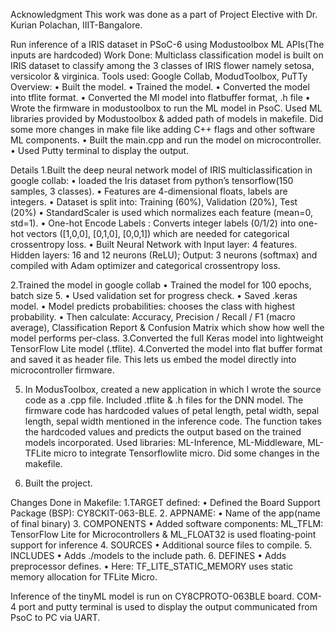 Acknowledgment
This work was done as a part of Project Elective with Dr. Kurian Polachan, IIIT-Bangalore.

Run inference of a IRIS dataset in PSoC-6 using Modustoolbox ML APIs(The inputs are hardcoded)
Work Done:
Multiclass classification model is built on IRIS dataset to classify among the 3 classes of IRIS flower namely setosa, versicolor & virginica. 
Tools used: Google Collab, ModudToolbox, PuTTy
Overview:
•	Built the model.
•	Trained the model.
•	Converted the model into tflite format.
•	Converted the Ml model into flatbuffer format, .h file
•	Wrote the firmware in modustoolbox to run the ML model in PsoC. Used ML libraries provided by Modustoolbox & added path of models in makefile. Did some more changes in make file like adding C++ flags and other software ML components.
•	Built the main.cpp and run the model on microcontroller.
•	Used Putty terminal to display the output.

Details
1.Built the deep neural network model of IRIS multiclassification in google collab:
•	loaded the Iris dataset from python’s tensorflow(150 samples, 3 classes).
•	Features are 4-dimensional floats, labels are integers.
•	Dataset is split into: Training (60%), Validation (20%), Test (20%)
•	StandardScaler is used which normalizes each feature (mean=0, std=1).
•	One-hot Encode Labels : Converts integer labels (0/1/2) into one-hot vectors ([1,0,0], [0,1,0], [0,0,1]) which are needed for categorical crossentropy loss.
•	Built Neural Network with Input layer: 4 features. Hidden layers: 16 and 12 neurons (ReLU); Output: 3 neurons (softmax) and compiled with Adam optimizer and categorical crossentropy loss.

2.Trained the model in google collab
•	Trained the model for 100 epochs, batch size 5.
•	Used validation set for progress check.
•	Saved .keras model.
•	Model predicts probabilities: chooses the class with highest probability.
•	Then calculate: Accuracy, Precision / Recall / F1 (macro average), Classification Report & Confusion Matrix which show how well the model performs per-class.
3.Converted the full Keras model into lightweight TensorFlow Lite model (.tflite).
4.Converted the model into flat buffer format and saved it as header file. This lets us embed the model directly into microcontroller firmware.
 
5. In ModusToolbox, created a new application in which I wrote the source code as a .cpp file. Included .tflite & .h files for the DNN model. The firmware code has hardcoded values of petal length, petal width, sepal length, sepal width mentioned in the inference code. The function takes the hardcoded values and predicts the output based on the trained models incorporated.
Used libraries: ML-Inference, ML-Middleware, ML-TFLite micro to integrate Tensorflowlite micro.
 Did some changes in the makefile.
 
6. Built the project.
   
Changes Done in Makefile: 
1.TARGET defined:
•	Defined the Board Support Package (BSP): CY8CKIT-063-BLE.
2. APPNAME: 
•	Name of the app(name of final binary)
3. COMPONENTS
•	Added software components: ML_TFLM: TensorFlow Lite for Microcontrollers & ML_FLOAT32 is used floating-point support for inference 
4. SOURCES
•	Additional source files to compile.
5. INCLUDES
•	Adds ./models to the include path.
6. DEFINES
•	Adds preprocessor defines.
•	Here: TF_LITE_STATIC_MEMORY uses static memory allocation for TFLite Micro.

 
Inference of the tinyML model is run on CY8CPROTO-063BLE board. COM-4 port and putty terminal is used to display the output communicated from PsoC to PC via UART.

